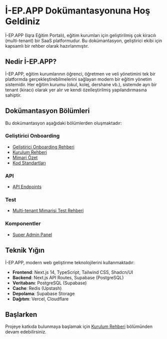 # İ-EP.APP Dokümantasyonuna Hoş Geldiniz

İ-EP.APP (Iqra Eğitim Portalı), eğitim kurumları için geliştirilmiş çok kiracılı (multi-tenant) bir SaaS platformudur. Bu dokümantasyon, geliştirici ekibi için kapsamlı bir rehber olarak hazırlanmıştır.

## Nedir İ-EP.APP?

İ-EP.APP, eğitim kurumlarının öğrenci, öğretmen ve veli yönetimini tek bir platformda gerçekleştirebilmelerini sağlayan modern bir eğitim yönetim sistemidir. Her eğitim kurumu (okul, kolej, dershane vb.), sistemde ayrı bir tenant (kiracı) olarak yer alır ve kendi özelleştirilmiş yapılandırmasına sahiptir.

## Dokümantasyon Bölümleri

Bu dokümantasyon aşağıdaki bölümlerden oluşmaktadır:

### Geliştirici Onboarding
- [Geliştirici Onboarding Rehberi](onboarding/README.md)
- [Kurulum Rehberi](onboarding/setup-guide.md)
- [Mimari Özet](onboarding/architecture-overview.md)
- [Kod Standartları](onboarding/code-standards.md)

### API
- [API Endpoints](api/endpoints.md)

### Test
- [Multi-tenant Mimarisi Test Rehberi](testing/multi-tenant-testing.md)

### Komponentler
- [Super Admin Panel](components/super-admin-panel.md)

## Teknik Yığın

İ-EP.APP, modern web geliştirme teknolojilerini kullanmaktadır:

- **Frontend**: Next.js 14, TypeScript, Tailwind CSS, Shadcn/UI
- **Backend**: Next.js API Routes, Supabase (PostgreSQL)
- **Veritabanı**: PostgreSQL (Supabase)
- **Cache**: Redis (Upstash)
- **Depolama**: Supabase Storage
- **Dağıtım**: Vercel, Cloudflare

## Başlarken

Projeye katkıda bulunmaya başlamak için [Kurulum Rehberi](onboarding/setup-guide.md) bölümünden devam edebilirsiniz. 